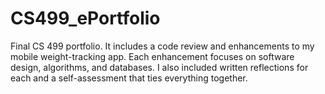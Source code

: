 # CS499_ePortfolio
Final CS 499 portfolio. It includes a code review and enhancements to my mobile weight-tracking app. Each enhancement focuses on software design, algorithms, and databases. I also included written reflections for each and a self-assessment that ties everything together.
